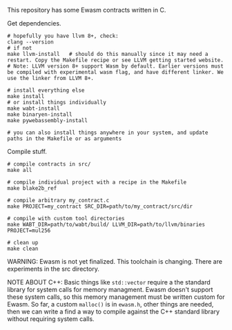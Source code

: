 
This repository has some Ewasm contracts written in C.

Get dependencies.
```
# hopefully you have llvm 8+, check:
clang --version
# if not
make llvm-install	# should do this manually since it may need a restart. Copy the Makefile recipe or see LLVM getting started website.
# Note: LLVM version 8+ support Wasm by default. Earlier versions must be compiled with experimental wasm flag, and have different linker. We use the linker from LLVM 8+.

# install everything else
make install
# or install things individually
make wabt-install
make binaryen-install
make pywebassembly-install

# you can also install things anywhere in your system, and update paths in the Makefile or as arguments
```



Compile stuff.

```
# compile contracts in src/
make all

# compile individual project with a recipe in the Makefile
make blake2b_ref

# compile arbitrary my_contract.c
make PROJECT=my_contract SRC_DIR=path/to/my_contract/src/dir

# compile with custom tool directories
make WABT_DIR=path/to/wabt/build/ LLVM_DIR=path/to/llvm/binaries PROJECT=mul256

# clean up
make clean

```

WARNING: Ewasm is not yet finalized. This toolchain is changing. There are experiments in the src directory.

NOTE ABOUT C++: Basic things like `std::vector` require a the standard library for system calls for memory managment. Ewasm doesn't support these system calls, so this memory management must be written custom for Ewasm. So far, a custom `malloc()` is in `ewasm.h`, other things are needed, then we can write a find a way to compile against the C++ standard library without requiring system calls.
